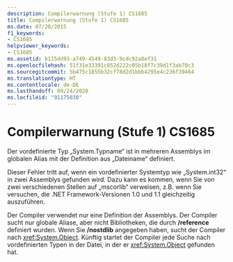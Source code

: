```yaml
---
description: Compilerwarnung (Stufe 1) CS1685
title: Compilerwarnung (Stufe 1) CS1685
ms.date: 07/20/2015
f1_keywords:
- CS1685
helpviewer_keywords:
- CS1685
ms.assetid: b115dd93-a749-4549-83d3-9cdc92a8ef31
ms.openlocfilehash: 51f31e33391c852d222c05b18f7c39d1f3ab70c3
ms.sourcegitcommit: 5b475c1855b32cf78d2d1bbb4295e4c236f39464
ms.translationtype: HT
ms.contentlocale: de-DE
ms.lasthandoff: 09/24/2020
ms.locfileid: "91175030"
---
```

# <a name="compiler-warning-level-1-cs1685"></a>Compilerwarnung (Stufe 1) CS1685

Der vordefinierte Typ „System.Typname“ ist in mehreren Assemblys im globalen Alias mit der Definition aus „Dateiname“ definiert.  
  
 Dieser Fehler tritt auf, wenn ein vordefinierter Systemtyp wie „System.int32“ in zwei Assemblys gefunden wird. Dazu kann es kommen, wenn Sie von zwei verschiedenen Stellen auf „mscorlib“ verweisen, z.B. wenn Sie versuchen, die .NET Framework-Versionen 1.0 und 1.1 gleichzeitig auszuführen.  
  
 Der Compiler verwendet nur eine Definition der Assemblys. Der Compiler sucht nur globale Aliase, aber nicht Bibliotheken, die durch **/reference** definiert wurden. Wenn Sie **/nostdlib** angegeben haben, sucht der Compiler nach <xref:System.Object>. Künftig startet der Compiler jede Suche nach vordefinierten Typen in der Datei, in der er <xref:System.Object> gefunden hat.

